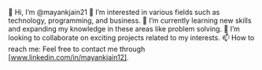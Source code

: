 👋 Hi, I’m @mayankjain21
👀 I’m interested in various fields such as technology, programming, and business.
🌱 I’m currently learning new skills and expanding my knowledge in these areas like problem solving.
💞️ I’m looking to collaborate on exciting projects related to my interests.
📫 How to reach me: Feel free to contact me through [www.linkedin.com/in/mayankjain12].

<!---
mayankjain21/mayankjain21 is a ✨ special ✨ repository because its `README.md` (this file) appears on your GitHub profile.
You can click the Preview link to take a look at your changes.
--->
